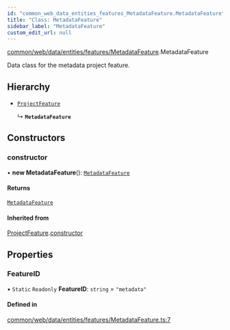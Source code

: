 ```yaml
---
id: "common_web_data_entities_features_MetadataFeature.MetadataFeature"
title: "Class: MetadataFeature"
sidebar_label: "MetadataFeature"
custom_edit_url: null
---
```


[common/web/data/entities/features/MetadataFeature](../modules/common_web_data_entities_features_MetadataFeature.md).MetadataFeature

Data class for the metadata project feature.

## Hierarchy

- [`ProjectFeature`](common_web_data_entities_features_ProjectFeature.ProjectFeature.md)

  ↳ **`MetadataFeature`**

## Constructors

### constructor

• **new MetadataFeature**(): [`MetadataFeature`](common_web_data_entities_features_MetadataFeature.MetadataFeature.md)

#### Returns

[`MetadataFeature`](common_web_data_entities_features_MetadataFeature.MetadataFeature.md)

#### Inherited from

[ProjectFeature](common_web_data_entities_features_ProjectFeature.ProjectFeature.md).[constructor](common_web_data_entities_features_ProjectFeature.ProjectFeature.md#constructor)

## Properties

### FeatureID

▪ `Static` `Readonly` **FeatureID**: `string` = `"metadata"`

#### Defined in

[common/web/data/entities/features/MetadataFeature.ts:7](https://github.com/Soroush9978/rds-ng/blob/9a997cb/src/common/web/data/entities/features/MetadataFeature.ts#L7)
